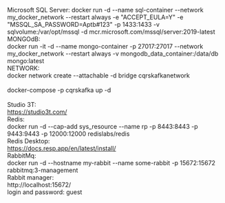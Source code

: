 Microsoft SQL Server:
docker run -d --name sql-container --network my_docker_network --restart always -e "ACCEPT_EULA=Y" -e "MSSQL_SA_PASSWORD=Aptb#123" -p 1433:1433 -v sqlvolume:/var/opt/mssql -d mcr.microsoft.com/mssql/server:2019-latest
MONGOdB:<br>
docker run -it -d --name mongo-container -p 27017:27017 --network my_docker_network --restart always -v mongodb_data_container:/data/db mongo:latest<br>
NETWORK:<br>
docker network create --attachable -d bridge cqrskafkanetwork<br>
<br>
docker-compose -p cqrskafka up -d<br>
<br>
Studio 3T:<br>
https://studio3t.com/
<br>
Redis:<br>
docker run -d --cap-add sys_resource --name rp -p 8443:8443 -p 9443:9443 -p 12000:12000 redislabs/redis
<br>
Redis Desktop:<br>
https://docs.resp.app/en/latest/install/
<br>
RabbitMq:<br>
docker run -d --hostname my-rabbit --name some-rabbit -p 15672:15672 rabbitmq:3-management
<br>
Rabbit manager:<br>
http://localhost:15672/
<br>
login and password: guest